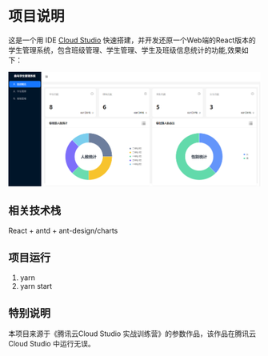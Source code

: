 # 项目说明

这是一个用 IDE [Cloud Studio](https://www.cloudstudio.net/?utm=csdn) 快速搭建，并开发还原一个Web端的React版本的学生管理系统，包含班级管理、学生管理、学生及班级信息统计的功能,效果如下：

![](./stdoverview.png)
## 相关技术栈

React + antd + ant-design/charts

## 项目运行
1. yarn
2. yarn start

## 特别说明
本项目来源于《腾讯云Cloud Studio 实战训练营》的参数作品，该作品在腾讯云Cloud Studio 中运行无误。